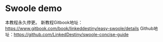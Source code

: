 Swoole demo
===================

本教程永久停更。
新教程Gitbook地址：https://www.gitbook.com/book/linkeddestiny/easy-swoole/details
Github地址：https://github.com/LinkedDestiny/swoole-concise-guide